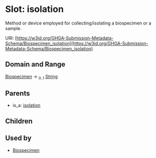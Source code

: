 
# Slot: isolation


Method or device employed for collecting/isolating a biospecimen or a sample.

URI: [https://w3id.org/GHGA-Submission-Metadata-Schema/Biospecimen_isolation](https://w3id.org/GHGA-Submission-Metadata-Schema/Biospecimen_isolation)


## Domain and Range

[Biospecimen](Biospecimen.md) &#8594;  <sub>0..1</sub> [String](types/String.md)

## Parents

 *  is_a: [isolation](isolation.md)

## Children


## Used by

 * [Biospecimen](Biospecimen.md)
